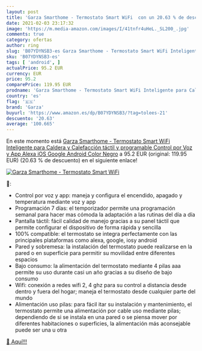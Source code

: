 ```yaml
---
layout: post
title: 'Garza Smarthome - Termostato Smart WiFi  con un 20.63 % de descuento'
date: 2021-02-03 23:17:32
image: 'https://m.media-amazon.com/images/I/41tnfr4uHeL._SL200_.jpg'
comments: true
category: ofertas
author: ring
slug: 'B07YDYNSB3-es Garza Smarthome - Termostato Smart WiFi Inteligente para...'
sku: 'B07YDYNSB3-es'
tags: [ 'android', ]
actualPrice: 95.2 EUR
currency: EUR
price: 95.2
comparePrice: 119.95 EUR
prodname: 'Garza Smarthome - Termostato Smart WiFi Inteligente para Caldera y Calefacción  táctil y programable  Control por Voz y App  Alexa  iOS  Google  Android  Color Negro'
country: 'es'
flag: '🇪🇸'
brand: 'Garza'
buyurl: 'https://www.amazon.es/dp/B07YDYNSB3/?tag=tolees-21'
descuento: '20.63'
average: '100.665'
---
```


En este momento está [Garza Smarthome - Termostato Smart WiFi Inteligente para Caldera y Calefacción  táctil y programable  Control por Voz y App  Alexa  iOS  Google  Android  Color Negro](https://www.amazon.es/dp/B07YDYNSB3/?tag=tolees-21) a 95.2 EUR (original: 119.95 EUR) (20.63 %  de descuento) en el siguiente enlace!

[![Garza Smarthome - Termostato Smart WiFi ](https://m.media-amazon.com/images/I/41tnfr4uHeL._SL200_.jpg)](https://www.amazon.es/dp/B07YDYNSB3/?tag=tolees-21)

🔎:

- Control por voz y app: maneja y configura el encendido, apagado y temperatura mediante voz y app
- Programación 7 días: el temporizador permite una programación semanal para hacer mas cómoda la adaptación a las rutinas del día a día
- Pantalla táctil: fácil calidad de manejo gracias a su panel táctil que permite configurar el dispositivo de forma rápida y sencilla
- 100% compatible: el termostato se integra perfectamente con las principales plataformas como alexa, google, iosy android
- Pared y sobremesa: la instalación del termostato puede realizarse en la pared o en superficie para permitir su movilidad entre diferentes espacios
- Bajo consumo: la alimentación del termostato mediante 4 pilas aaa permite su uso durante casi un año gracias a su diseño de bajo consumo
- Wifi: conexión a redes wifi 2, 4 ghz para su control a distancia desde dentro y fuera del hogar; maneja el termostato desde cualquier parte del mundo
- Alimentación uso pilas: para fácil itar su instalación y mantenimiento, el termostato permite una alimentación por cable uso mediante pilas; dependiendo de si se instala en una pared o se piensa mover por diferentes habitaciones o superficies, la alimentación más aconsejable puede ser una u otra

[🛒 Aquí!!!](https://www.amazon.es/dp/B07YDYNSB3/?tag=tolees-21)
